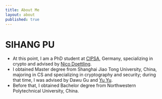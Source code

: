 ```yaml
---
title: About Me
layout: about
published: true
---
```

# SIHANG PU
  - At this point, I am a PhD student at [CIPSA](https://cispa.saarland/), Germany, specializing in crypto and advised by [Nico Doettling](https://sites.google.com/site/nicodoettling/).
  - I obtained Master degree from Shanghai Jiao Tong University, China, majoring in CS and specializing in cryptography and security; during that time, I was advised by Dawu Gu and [Yu Yu](yuyu.hk).
  - Before that, I obtained Bachelor degree from Northwestern Polytechnical University, China.
